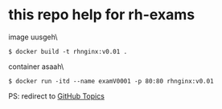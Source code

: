 # this repo help for rh-exams

image uusgeh\
```
$ docker build -t rhnginx:v0.01 .
```

container asaah\
```
$ docker run -itd --name examV0001 -p 80:80 rhnginx:v0.01
```

PS: redirect to [GitHub Topics](https://github.com/topics/rhcsa-exam)
